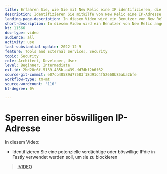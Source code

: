 ```yaml
---
title: Erfahren Sie, wie Sie mit New Relic eine IP identifizieren, die blockiert werden muss
description: Identifizieren Sie mithilfe von New Relic eine IP-Adresse, die möglicherweise böswillig ist.  Sobald die IP bestimmt ist, wird sie in Fastly verwendet, um den Zugriff auf die Anwendung zu blockieren
landing-page-description: In diesem Video wird ein Benutzer von New Relic angewiesen, potenzielle IP-Adressen zu finden, für die der Zugriff auf die Website möglicherweise gesperrt werden muss.
short-description: In diesem Video wird ein Benutzer von New Relic angewiesen, potenzielle IP-Adressen zu finden, für die der Zugriff auf die Website möglicherweise gesperrt werden muss.
kt: 11566
doc-type: video
audience: all
activity: use
last-substantial-update: 2022-12-9
feature: Tools and External Services, Security
topic: Security
role: Architect, Developer, User
level: Beginner, Intermediate
exl-id: 2bd28c6f-5139-485b-a439-dd7dbf2b6f62
source-git-commit: e07cb40589d77583f18d91c4f52668b85aba2bfe
workflow-type: tm+mt
source-wordcount: '116'
ht-degree: 0%

---
```


# Sperren einer böswilligen IP-Adresse

In diesem Video:

- Identifizieren Sie eine potenzielle verdächtige oder böswillige IP&#x200B; die in Fastly verwendet werden soll, um sie zu blockieren

>[!VIDEO](https://video.tv.adobe.com/v/3412088?quality=12&learn=on)
